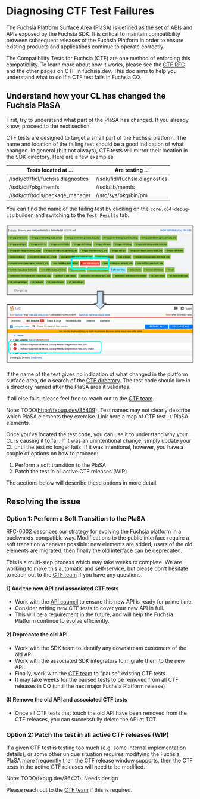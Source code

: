 # Diagnosing CTF Test Failures

The Fuchsia Platform Surface Area (PlaSA) is defined as the set of ABIs and
APIs exposed by the Fuchsia SDK.  It is critical to maintain compatibility
between subsequent releases of the Fuchsia Platform in order to ensure existing
products and applications continue to operate correctly.

The Compatibility Tests for Fuchsia (CTF) are one method of enforcing this
compatibility.  To learn more about how it works, please see the [CTF RFC][rfc15]
and the other pages on CTF in fuchsia.dev. This doc aims to help you understand
what to do if a CTF test fails in Fuchsia CQ.

## Understand how your CL has changed the Fuchsia PlaSA

First, try to understand what part of the PlaSA has changed.  If you already
know, proceed to the next section.

CTF tests are designed to target a small part of the Fuchsia platform.  The
name and location of the failing test should be a good indication of what
changed.  In general (but not always), CTF tests will mirror their location
in the SDK directory.  Here are a few examples:

| Tests located at ... | Are testing ...|
|----------------------|----------------|
| //sdk/ctf/fidl/fuchsia.diagnostics | //sdk/fidl/fuchsia.diagnostics |
| //sdk/ctf/pkg/memfs | //sdk/lib/memfs |
| //sdk/ctf/tools/package_manager | //src/sys/pkg/bin/pm |

You can find the name of the failing test by clicking on the
`core.x64-debug-cts` builder, and switching to the `Test Results` tab.

![Failing CTF test blocking CL](example_failed_cts_test.png)

If the name of the test gives no indication of what changed in the platform
surface area, do a search of the [CTF directory](https://cs.opensource.google/fuchsia/fuchsia/sdk/ctf).
The test code should live in a directory named after the PlaSA area it
validates.

If all else fails, please feel free to reach out to the [CTF team][ctf team].

Note: TODO(http://fxbug.dev/85409): Test names may not clearly describe which
PlaSA elements they exercise. Link here a map of CTF test -> PlaSA elements.

Once you've located the test code, you can use it to understand why your CL
is causing it to fail.  If it was an unintentional change, simply update your
CL until the test no longer fails.  If it was intentional, however, you
have a couple of options on how to proceed:

  1. Perform a soft transition to the PlaSA
  2. Patch the test in all active CTF releases (WIP)

The sections below will describe these options in more detail.

## Resolving the issue

### **Option 1:** Perform a Soft Transition to the PlaSA

[RFC-0002][rfc2] describes our strategy for evolving the Fuchsia platform in a
backwards-compatible way.  Modifications to the public interface require a soft
transition whenever possible: new elements are added, users of the old elements
are migrated, then finally the old interface can be deprecated.

This is a multi-step process which may take weeks to complete.  We are working
to make this automatic and self-service, but please don't hesitate to reach out
to the [CTF team][ctf team] if you have any questions.

#### **1) Add the new API and associated CTF tests**

*   Work with the [API council][api council] to ensure this new API is ready
for prime time.
*   Consider writing new CTF tests to cover your new API in full.
   *   This will be a requirement in the future, and will help the Fuchsia
Platform continue to evolve efficiently.

#### **2) Deprecate the old API**

*   Work with the SDK team to identify any downstream customers of the old API.
   *   Work with the associated SDK integrators to migrate them to the new API.
*   Finally, work with the [CTF team][ctf team] to "pause" existing CTF tests.
   *   It may take weeks for the paused tests to be removed from all CTF
releases in CQ (until the next major Fuchsia Platform release)

#### **3) Remove the old API and associated CTF tests**

*   Once all CTF tests that touch the old API have been removed from the CTF
releases, you can successfully delete the API at TOT.

### **Option 2:** Patch the test in all active CTF releases (WIP)

If a given CTF test is testing too much (e.g. some internal implementation
details), or some other unique situation requires modifying the Fuchsia PlaSA
more frequently than the CTF release window supports, then the CTF tests in the
active CTF releases will need to be modified.

Note: TODO(fxbug.dev/86421): Needs design

Please reach out to the [CTF team][ctf team] if this is required.

[rfc2]: /contribute/governance/rfcs/0002_platform_versioning.md
[rfc15]: /contribute/governance/rfcs/0015_cts.md
[api council]: /contribute/governance/api_council.md
[ctf team]: https://bugs.fuchsia.dev/p/fuchsia/issues/entry?template=Fuchsia+Compatibility+Test+Suite+%28CTS%29
